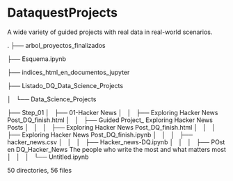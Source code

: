 # DataquestProjects
A wide variety of guided projects with real data in real-world scenarios.

.
├── arbol_proyectos_finalizados

├── Esquema.ipynb

├── indices_html_en_documentos_jupyter

├── Listado_DQ_Data_Science_Projects

│   └── Data_Science_Projects

├── Step_01
│   ├── 01-Hacker News
│   │   ├── Exploring Hacker News Post_DQ_finish.html
│   │   ├── Guided Project_ Exploring Hacker News Posts
│   │   │   ├── Exploring Hacker News Post_DQ_finish.html
│   │   │   ├── Exploring Hacker News Post_DQ_finish.ipynb
│   │   │   ├── hacker_news.csv
│   │   │   ├── Hacker_news-DQ.ipynb
│   │   │   ├── POst en DQ_Hacker_News The people who write the most and what matters most
│   │   │   └── Untitled.ipynb


50 directories, 56 files
